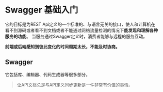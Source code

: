 # Swagger 基础入门

它的目标是为REST Api定义的一个标准的、与语言无关的接口，使人和计算机在看不到源码或者看不到文档或者不能通过网络流量检测的情况下**能发现和理解各种服务的功能**。
当服务通过Swagger定义时，消费者能够与远程的服务互动。

**前端或后端感知到彼此变化的时间周期太长，不能及时协商。**

## Swagger

它包括库、编辑器、代码生成器等很多部分。

> 让API文档总是与API定义同步更新是一件非常有价值的事情。